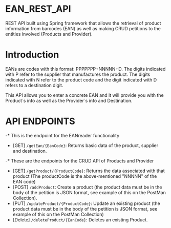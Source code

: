 # EAN_REST_API
REST API built using Spring framework that allows the retrieval of product information from barcodes (EAN) as well as making CRUD petitions to the entities involved 
(Products and Provider).

# Introduction 
EANs are codes with this format: PPPPPPP+NNNNN+D.
The digits indicated with P refer to the supplier that manufactures the product. The digits indicated with N refer to the product code and the digit indicated with D refers to a destination digit.

This API allows you to enter a concrete EAN and it will provide you with the Product´s info as well as the Provider´s info and Destination.

# API ENDPOINTS
-* This is the endpoint for the EANreader functionality

* [GET] ```/getEan/{EanCode}```: Returns basic data of the product, supplier and destination.

-* These are the endpoints for the CRUD API of Products and Provider

* [GET] ```/getProduct/{ProductCode}```: Returns the data associated with that product (The productCode is the above-mentioned "NNNNN" of the EAN code)
* [POST] ```/addProduct```: Create a product (the product data must be in the body of the petition is JSON format, see example of this on the PostMan Collection).
* [PUT] ```/updateProduct/{ProductCode}```: Update an existing product (the product data must be in the body of the petition is JSON format, see example of this on the PostMan Collection)
* [Delete] ```/deleteProduct/{EanCode}```: Deletes an existing Product.
